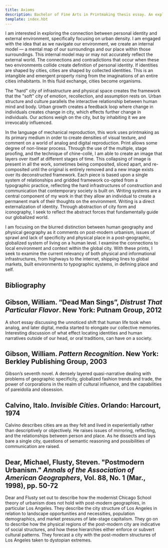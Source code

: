 ```yaml
---
title: Axioms
description: Bachelor of Fine Arts in Printmaking thesis essay. An exploration of examining the experiences and memories of the built city through print, collage, and drawing.
template: index.hbt
---
```


I am interested in exploring the connection between personal identity and external environment, specifically focusing on urban density. I am engaged with the idea that as we navigate our environment, we create an internal model — a mental map of our surroundings and our place within those surroundings. This internal model may or may not accurately reflect the external world. The connections and contradictions that occur when these two environments collide create definition of personal identity. If identities are shaped by cities, cities are shaped by collected identities. This is an intangible and emergent property rising from the imaginations of an entire cities inhabitants. In this fluid exchange, cities become organisms.

The "hard" city of infrastructure and physical space creates the framework that the "soft" city of emotion, recollection, and assumption rests on. Urban structure and culture parallels the interactive relationship between human mind and body. Urban growth creates a feedback loop where change in individuals creates change in city, which effects further change in individuals. Our actions weigh on the city, but by inhabiting it we are irrevocably influenced.

In the language of mechanical reproduction, this work uses printmaking as its primary medium in order to create densities of visual texture, and comment on a world of analog and digital reproduction. Print allows some degree of non-linear process. Through the use of the multiple, stage proofing, and the technique of chine-collé, I am able to create an image that layers over itself at different stages of time. This collapsing of image is present in all the work, sometimes being composited, sliced apart, and re-composited until the original is entirely removed and a new image exists over its deconstructed framework. Each piece is based upon a single system of relationships and gridded framework co-opted from a typographic practice, reflecting the hard infrastructures of construction and communication that contemporary society is built on. Writing systems are a central component of my work in that they allow an individual to create a permanent mark of their thoughts on the environment. Writing is a direct externalization of identity. Through abstraction of city form and iconography, I seek to reflect the abstract forces that fundamentally guide our globalized world.

I am focusing on the blurred distinction between human geography and physical geography as it comments on post-modern urbanism, issues of sprawl and lack of specificity and physical place in a post-geographic, globalized system of living on a human level. I examine the connections to local environment and context within the global city. With these prints, I seek to examine the current relevancy of both physical and informational infrastructures, from highways to the internet, shipping lines to global markets, built environments to typographic systems, in defining place and self.


## Bibliography

## Gibson, William. “Dead Man Sings”, _Distrust That Particular Flavor_. New York: Putnam Group, 2012

A short essay discussing the unnoticed shift that human life took when analog, and later digital, media started to elongate our collective memories. Interesting discussion of what effect locating identities and human narratives outside of our head, or oral traditions, can have on a society.

## Gibson, William. _Pattern Recognition_. New York: Berkley Publishing Group, 2003

Gibson’s seventh novel. A densely layered quasi-narrative dealing with problems of geographic specificity, globalized fashion trends and trade, the power of corporations in the realm of cultural influence, and the capabilities of pareidolia and obsession.

## Calvino, Italo. _Invisible Cities_. Orlando: Harcourt, 1974

Calvino describes cities are as they felt and lived in experientially rather than descriptively or objectively. He raises issues of mirroring, reflecting, and the relationships between person and place. As he dissects and lays bare a single city, questions of semantic reasoning and possibilities of communication are raised.

## Dear, Michael, Flusty, Steven. "Postmodern Urbanism." _Annals of the Association of American Geographers_, Vol. 88, No. 1 (Mar., 1998), pp. 50-72

Dear and Flusty set out to describe how the modernist Chicago School theory of urbanism does not hold with post-modern geographies, in particular Los Angeles. They describe the city structure of Los Angeles in relation to landscape opportunities and necessities, population demographics, and market pressures of late-stage capitalism. They go on to describe how the physical regions of the post-modern city are indicative of social structures, and how these hierarchies either enforce or subvert cultural patterns. They forecast a city with the post-modern structures of Los Angeles taken to dystopian extremes.